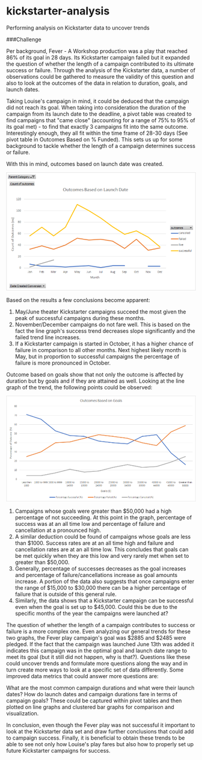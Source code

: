 # kickstarter-analysis
Performing analysis on Kickstarter data to uncover trends

###Challenge 

Per background, Fever - A Workshop production was a play that reached 86% of its goal in 28 days. Its Kickstarter campaign failed but it expanded the question of whether the length of a campaign contributed to its ultimate success or failure. Through the analysis of the Kickstarter data, a number of observations could be gathered to measure the validity of this question and also to look at the outcomes of the data in relation to duration, goals, and launch dates. 

Taking Louise's campaign in mind, it could be deduced that the campaign did not reach its goal. When taking into consideration the duration of the campaign from its launch date to the deadline, a pivot table was created to find campaigns that "came close" (accounting for a range of 75% to 95% of its goal met) - to find that exactly 3 campaigns fit into the same outcome. Interestingly enough, they all fit within the time frame of 28-30 days (See pivot table in Outcomes Based on % Funded). This sets us up for some background to tackle whether the length of a campaign determines success or failure.

With this in mind, outcomes based on launch date was created.

![](OutcomesBasedonLaunchDate.png)

Based on the results a few conclusions become apparent:
1) May/June theater Kickstarter campaigns succeed the most given the peak of successful campaigns during these months.
2) November/December campaigns do not fare well. This is based on the fact the line graph's success trend decreases slope significantly and the failed trend line increases. 
3) If a Kickstarter campaign is started in October, it has a higher chance of failure in comparison to all other months. Next highest likely month is May, but in proportion to successful campaigns the percentage of failure is more pronounced in October. 

Outcome based on goals show that not only the outcome is affected by duration but by goals and if they are attained as well. Looking at the line graph of the trend, the following points could be observed:

![](OutcomesBasedonGoals.png)

1) Campaigns whose goals were greater than $50,000 had a high percentage of not succeeding. At this point in the graph, percentage of success was at an all time low and percentage of failure and cancellation at a pronounced high. 
2) A similar deduction could be found of campaigns whose goals are less than $1000. Success rates are at an all time high and failure and cancellation rates are at an all time low. This concludes that goals can be met quickly when they are this low and very rarely met when set to greater than $50,000. 
3) Generally, percentage of successes decreases as the goal increases and percentage of failure/cancellations increase as goal amounts increase. A portion of the data also suggests that once campaigns enter the range of $15,000 to $30,000 there can be a higher percentage of failure that is outside of this general rule. 
4) Similarly, the data shows that a Kickstarter campaign can be successful even when the goal is set up to $45,000. Could this be due to the specific months of the year the campaigns were launched at? 

The question of whether the length of a campaign contributes to success or failure is a more complex one. Even analyzing our general trends for these two graphs, the Fever play campaign's goal was $2885 and $2485 were pledged. If the fact that the campaign was launched June 13th was added it indicates this campaign was in the optimal goal and launch date range to meet its goal (but it still did not happen, why is that?). Questions like these could uncover trends and formulate more questions along the way and in turn create more ways to look at a specific set of data differently. Some improved data metrics that could answer more questions are:

What are the most common campaign durations and what were their launch dates?
How do launch dates and campaign durations fare in terms of campaign goals?
These could be captured within pivot tables and then plotted on line graphs and clustered bar graphs for comparison and visualization.

In conclusion, even though the Fever play was not successful it important to look at the Kickstarter data set and draw further conclusions that could add to campaign success. Finally, it is beneficial to obtain these trends to be able to see not only how Louise's play fares but also how to properly set up future Kickstarter campaigns for success. 
